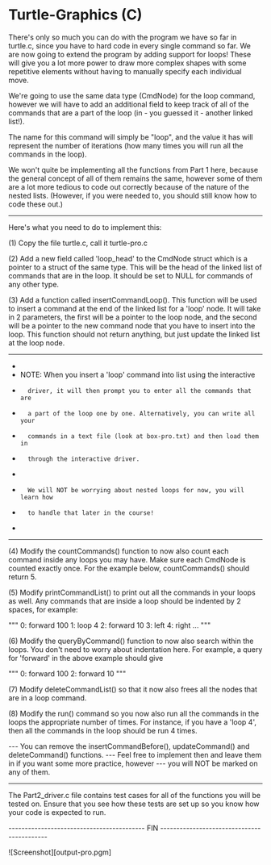 # Turtle-Graphics (C)


There's only so much you can do with the program we have so far in turtle.c, since 
you have to hard code in every single command so far. We are now going to extend the 
program by adding support for loops! These will give you a lot more power to draw more
complex shapes with some repetitive elements without having to manually specify each
individual move.

We're going to use the same data type (CmdNode) for the loop command, however we will
have to add an additional field to keep track of all of the commands that are a part of
the loop (in - you guessed it - another linked list!). 

The name for this command will simply be "loop", and the value it has will represent the
number of iterations (how many times you will run all the commands in the loop).

We won't quite be implementing all the functions from Part 1 here, because the general
concept of all of them remains the same, however some of them are a lot more tedious to
code out correctly because of the nature of the nested lists. (However, if you were 
needed to, you should still know how to code these out.)

------------------------------------------------------------------------------------------

Here's what you need to do to implement this:

(1) Copy the file turtle.c, call it turtle-pro.c

(2) Add a new field called 'loop_head' to the CmdNode struct which
    is a pointer to a struct of the same type. This will be the head of
    the linked list of commands that are in the loop. It should be set to 
    NULL for commands of any other type.

(3) Add a function called insertCommandLoop(). This function will be used to insert
    a command at the end of the linked list for a 'loop' node. It will take in 2 
    parameters, the first will be a pointer to the loop node, and the second will 
    be a pointer to the new command node that you have to insert into the loop. 
    This function should not return anything, but just update the linked list at 
    the loop node.

* * * * * * * * * * * * * * * * * * * * * * * * * * * * * * * * * * * * * * *
*
* NOTE: When you insert a 'loop' command into list using the interactive
*       driver, it will then prompt you to enter all the commands that are
*       a part of the loop one by one. Alternatively, you can write all your
*       commands in a text file (look at box-pro.txt) and then load them in
*       through the interactive driver.
*
*       We will NOT be worrying about nested loops for now, you will learn how 
*       to handle that later in the course! 
*
* * * * * * * * * * * * * * * * * * * * * * * * * * * * * * * * * * * * * * *

(4) Modify the countCommands() function to now also count each command inside
    any loops you may have. Make sure each CmdNode is counted exactly once.
    For the example below, countCommands() should return 5.

(5) Modify printCommandList() to print out all the commands in your loops as well. 
    Any commands that are inside a loop should be indented by 2 spaces, for example:

"""
  0: forward 100
  1: loop 4
  2:   forward 10
  3:   left
  4: right
  ...
"""

(6) Modify the queryByCommand() function to now also search within the loops. You 
    don't need to worry about indentation here. For example, a query for 'forward' 
    in the above example should give

"""
  0: forward 100
  2: forward 10
"""

(7) Modify deleteCommandList() so that it now also frees all the nodes that are
    in a loop command.

(8) Modify the run() command so you now also run all the commands in the loops the 
    appropriate number of times. For instance, if you have a 'loop 4', then all the
    commands in the loop should be run 4 times.

--- You can remove the insertCommandBefore(), updateCommand() and deleteCommand() functions.
--- Feel free to implement then and leave them in if you want some more practice, however
--- you will NOT be marked on any of them.

------------------------------------------------------------------------------------------

The Part2_driver.c file contains test cases for all of the functions you will be tested on.
Ensure that you see how these tests are set up so you know how your code is expected to run.

------------------------------------------ FIN -------------------------------------------

![Screenshot][output-pro.pgm]
